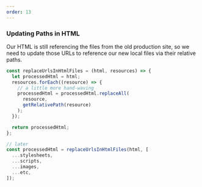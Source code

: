 ```yaml
---
order: 13
---
```


### Updating Paths in HTML

Our HTML is still referencing the files from the old production site, so we need to update those URLs to reference our new local files via their relative paths.

```js
const replaceUrlsInHtmlFiles = (html, resources) => {
  let processedHtml = html;
  resources.forEach((resource) => {
    // a little more hand-waving
    processedHtml = processedHtml.replaceAll(
      resource,
      getRelativePath(resource)
    );
  });

  return processedHtml;
};

// later
const processedHtml = replaceUrlsInHtmlFiles(html, [
  ...stylesheets,
  ...scripts,
  ...images,
  ...etc,
]);
```
